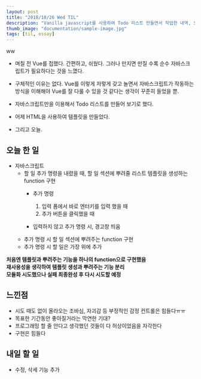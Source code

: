 ```yaml
---
layout: post
title: "2018/10/26 Wed TIL"
description: "Vanilla javascript를 사용하여 Todo 리스트 만들면서 작업한 내역, 느낀점"
thumb_image: "documentation/sample-image.jpg"
tags: [til, essay]
---
```

ww
- 며칠 전 Vue를 접했다. 간편하고, 쉬웠다. 그러나 만지면 만질 수록 순수 자바스크립트가 필요하다는 것을 느꼈다.  
- 구체적인 이유는 없다. Vue를 이렇게 저렇게 갖고 놀면서 자바스크립트가 작동하는 방식을 이해해야 Vue를 잘 다룰 수 있을 것 같다는 생각이 꾸준히 들었을 뿐.

- 자바스크립트만을 이용해서 Todo 리스트를 만들어 보기로 했다.  
- 어제 HTML을 사용하여 템플릿을 만들었다.
- 그리고 오늘.

## 오늘 한 일
- 자바스크립트
    - 할 일 추가 명령을 내렸을 때, 할 일 섹션에 뿌려줄 리스트 템플릿을 생성하는 function 구현
        - 추가 명령
            1. 입력 폼에서 바로 엔터키를 입력 했을 때
            2. 추가 버튼을 클릭했을 때  

        - 입력하지 않고 추가 명령 시, 경고창 띄움
    - 추가 명령 시 할 일 섹션에 뿌려주는 function 구현
    - 추가 명령 시 할 일은 가장 위에 추가  

**처음엔 템플릿과 뿌려주는 기능을 하나의 function으로 구현했음**  
**재사용성을 생각하여 템플릿 생성과 뿌려주는 기능 분리**  
**모듈화 시도했으나 실패 최종완성 후 다시 시도할 예정**

## 느낀점
- 시도 때도 없이 올라오는 조바심, 자괴감 등 부정적인 감정 컨트롤은 힘들다ㅠㅠ
- 목표한 기간동안 좋아질거라는 막연한 기대?
- 프로그래밍 할 줄 안다고 생각했던 것들이 다 허상이었음을 자각한다
- 구현은 힘들다

## 내일 할 일
- 수정, 삭세 기능 추가  


